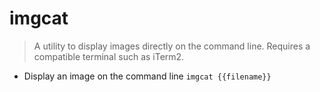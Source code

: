 # imgcat
> A utility to display images directly on the command line.
> Requires a compatible terminal such as iTerm2.

- Display an image on the command line
`imgcat {{filename}}`
